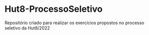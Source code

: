 # Hut8-ProcessoSeletivo
Repositório criado  para realizar os exercícios propostos no processo seletivo da Hut8/2022
